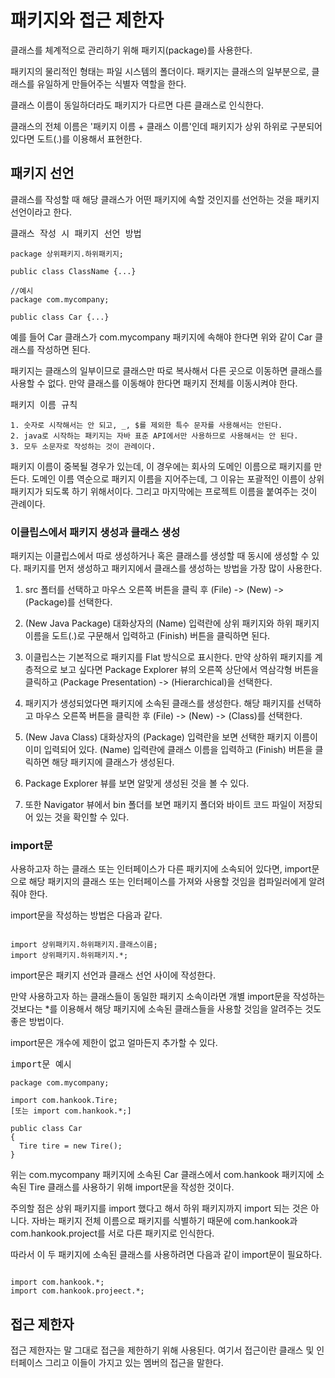 # 패키지와 접근 제한자

클래스를 체계적으로 관리하기 위해 패키지(package)를 사용한다.

패키지의 물리적인 형태는 파일 시스템의 폴더이다. 패키지는 클래스의 일부분으로, 클래스를 유일하게 만들어주는 식별자 역할을 한다. 

클래스 이름이 동일하더라도 패키지가 다르면 다른 클래스로 인식한다.

클래스의 전체 이름은 '패키지 이름 + 클래스 이름'인데 패키지가 상위 하위로 구분되어 있다면 도트(.)를 이용해서 표현한다.

## 패키지 선언

클래스를 작성할 때 해당 클래스가 어떤 패키지에 속할 것인지를 선언하는 것을 패키지 선언이라고 한다.

<pre>클래스 작성 시 패키지 선언 방법
<code>
package 상위패키지.하위패키지;

public class ClassName {...}

//예시
package com.mycompany;

public class Car {...}</code></pre>
예를 들어 Car 클래스가 com.mycompany 패키지에 속해야 한다면 위와 같이 Car 클래스를 작성하면 된다.

패키지는 클래스의 일부이므로 클래스만 따로 복사해서 다른 곳으로 이동하면 클래스를 사용할 수 없다. 만약 클래스를 이동해야 한다면 패키지 전체를 이동시켜야 한다.

<pre>패키지 이름 규칙 
<code>
1. 숫자로 시작해서는 안 되고, _, $를 제외한 특수 문자를 사용해서는 안된다.
2. java로 시작하는 패키지는 자바 표준 API에서만 사용하므로 사용해서는 안 된다.
3. 모두 소문자로 작성하는 것이 관례이다.</code></pre>

패키지 이름이 중복될 경우가 있는데, 이 경우에는 회사의 도메인 이름으로 패키지를 만든다. 도메인 이름 역순으로 패키지 이름을 지어주는데, 그 이유는 포괄적인 이름이 상위 패키지가 되도록 하기 위해서이다. 그리고 마지막에는 프로젝트 이름을 붙여주는 것이 관례이다.

### 이클립스에서 패키지 생성과 클래스 생성

패키지는 이클립스에서 따로 생성하거나 혹은 클래스를 생성할 때 동시에 생성할 수 있다. 패키지를 먼저 생성하고 패키지에서 클래스를 생성하는 방법을 가장 많이 사용한다.

1. src 폴터를 선택하고 마우스 오른쪽 버튼을 클릭 후 (File) -> (New) -> (Package)를 선택한다.

2. (New Java Package) 대화상자의 (Name) 입력란에 상위 패키지와 하위 패키지 이름을 도트(.)로 구문해서 입력하고 (Finish) 버튼을 클릭하면 된다.

3. 이클립스는 기본적으로 패키지를 Flat 방식으로 표시한다. 만약 상하위 패키지를 계층적으로 보고 싶다면 Package Explorer 뷰의 오른쪽 상단에서 역삼각형 버튼을 클릭하고 (Package Presentation) -> (Hierarchical)을 선택한다.

4. 패키지가 생성되었다면 패키지에 소속된 클래스를 생성한다. 해당 패키지를 선택하고 마우스 오른쪽 버튼을 클릭한 후 (File) -> (New) -> (Class)를 선택한다.

5. (New Java Class) 대화상자의 (Package) 입력란을 보면 선택한 패키지 이름이 이미 입력되어 있다. (Name) 입력란에 클래스 이름을 입력하고 (Finish) 버튼을 클릭하면 해당 패키지에 클래스가 생성된다.

6. Package Explorer 뷰를 보면 알맞게 생성된 것을 볼 수 있다.

7. 또한 Navigator 뷰에서 bin 폴더를 보면 패키지 폴더와 바이트 코드 파일이 저장되어 있는 것을 확인할 수 있다.

### import문

사용하고자 하는 클래스 또는 인터페이스가 다른 패키지에 소속되어 있다면, import문으로 해당 패키지의 클래스 또는 인터페이스를 가져와 사용할 것임을 컴파일러에게 알려줘야 한다.

import문을 작성하는 방법은 다음과 같다.

<pre><code>
import 상위패키지.하위패키지.클래스이름;
import 상위패키지.하위패키지.*;</code></pre>
import문은 패키지 선언과 클래스 선언 사이에 작성한다.

만약 사용하고자 하는 클래스들이 동일한 패키지 소속이라면 개별 import문을 작성하는 것보다는 *를 이용해서 해당 패키지에 소속된 클래스들을 사용할 것임을 알려주는 것도 좋은 방법이다.

import문은 개수에 제한이 없고 얼마든지 추가할 수 있다.

<pre>import문 예시
<code>
package com.mycompany;

import com.hankook.Tire;
[또는 import com.hankook.*;]

public class Car
{
  Tire tire = new Tire();
}</code></pre>
위는 com.mycompany 패키지에 소속된 Car 클래스에서 com.hankook 패키지에 소속된 Tire 클래스를 사용하기 위해 import문을 작성한 것이다.

주의할 점은 상위 패키지를 import 했다고 해서 하위 패키지까지 import 되는 것은 아니다. 자바는 패키지 전체 이름으로 패키지를 식별하기 때문에 com.hankook과 com.hankook.project를 서로 다른 패키지로 인식한다.

따라서 이 두 패키지에 소속된 클래스를 사용하려면 다음과 같이 import문이 필요하다.
<pre><code>
import com.hankook.*;
import com.hankook.projeect.*;</code></pre>

## 접근 제한자

접근 제한자는 말 그대로 접근을 제한하기 위해 사용된다. 여기서 접근이란 클래스 및 인터페이스 그리고 이들이 가지고 있는 멤버의 접근을 말한다.

